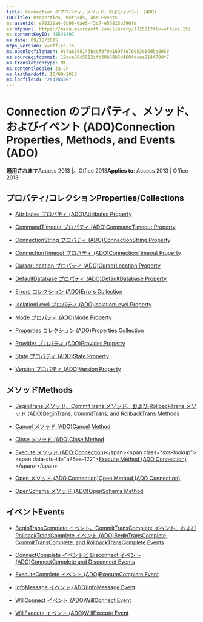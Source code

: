 ```yaml
---
title: Connection のプロパティ、メソッド、およびイベント (ADO)
TOCTitle: Properties, Methods, and Events
ms:assetid: e78329a4-0b90-9ae5-f3d7-e56815a396fd
ms:mtpsurl: https://msdn.microsoft.com/library/JJ250174(v=office.15)
ms:contentKeyID: 48548407
ms.date: 09/18/2015
mtps_version: v=office.15
ms.openlocfilehash: 987a6898143bccf9f9b169f4e76953e84dba8058
ms.sourcegitcommit: 19aca09c5812cfb98b68b5d4604dcaa814479df7
ms.translationtype: MT
ms.contentlocale: ja-JP
ms.lasthandoff: 10/09/2018
ms.locfileid: "25478400"
---
```

# <a name="connection-properties-methods-and-events-ado"></a><span data-ttu-id="a75ee-102">Connection のプロパティ、メソッド、およびイベント (ADO)</span><span class="sxs-lookup"><span data-stu-id="a75ee-102">Connection Properties, Methods, and Events (ADO)</span></span>

<span data-ttu-id="a75ee-103">**適用されます**Access 2013 |。Office 2013</span><span class="sxs-lookup"><span data-stu-id="a75ee-103">**Applies to**: Access 2013 | Office 2013</span></span>

## <a name="propertiescollections"></a><span data-ttu-id="a75ee-104">プロパティ/コレクション</span><span class="sxs-lookup"><span data-stu-id="a75ee-104">Properties/Collections</span></span>

- [<span data-ttu-id="a75ee-105">Attributes プロパティ (ADO)</span><span class="sxs-lookup"><span data-stu-id="a75ee-105">Attributes Property</span></span>](attributes-property-ado.md)

- [<span data-ttu-id="a75ee-106">CommandTimeout プロパティ (ADO)</span><span class="sxs-lookup"><span data-stu-id="a75ee-106">CommandTimeout Property</span></span>](commandtimeout-property-ado.md)

- [<span data-ttu-id="a75ee-107">ConnectionString プロパティ (ADO)</span><span class="sxs-lookup"><span data-stu-id="a75ee-107">ConnectionString Property</span></span>](connectionstring-property-ado.md)

- [<span data-ttu-id="a75ee-108">ConnectionTimeout プロパティ (ADO)</span><span class="sxs-lookup"><span data-stu-id="a75ee-108">ConnectionTimeout Property</span></span>](connectiontimeout-property-ado.md)

- [<span data-ttu-id="a75ee-109">CursorLocation プロパティ (ADO)</span><span class="sxs-lookup"><span data-stu-id="a75ee-109">CursorLocation Property</span></span>](cursorlocation-property-ado.md)

- [<span data-ttu-id="a75ee-110">DefaultDatabase プロパティ (ADO)</span><span class="sxs-lookup"><span data-stu-id="a75ee-110">DefaultDatabase Property</span></span>](defaultdatabase-property-ado.md)

- [<span data-ttu-id="a75ee-111">Errors コレクション (ADO)</span><span class="sxs-lookup"><span data-stu-id="a75ee-111">Errors Collection</span></span>](errors-collection-ado.md)

- [<span data-ttu-id="a75ee-112">IsolationLevel プロパティ (ADO)</span><span class="sxs-lookup"><span data-stu-id="a75ee-112">IsolationLevel Property</span></span>](isolationlevel-property-ado.md)

- [<span data-ttu-id="a75ee-113">Mode プロパティ (ADO)</span><span class="sxs-lookup"><span data-stu-id="a75ee-113">Mode Property</span></span>](mode-property-ado.md)

- [<span data-ttu-id="a75ee-114">Properties コレクション (ADO)</span><span class="sxs-lookup"><span data-stu-id="a75ee-114">Properties Collection</span></span>](properties-collection-ado.md)

- [<span data-ttu-id="a75ee-115">Provider プロパティ (ADO)</span><span class="sxs-lookup"><span data-stu-id="a75ee-115">Provider Property</span></span>](provider-property-ado.md)

- [<span data-ttu-id="a75ee-116">State プロパティ (ADO)</span><span class="sxs-lookup"><span data-stu-id="a75ee-116">State Property</span></span>](state-property-ado.md)

- [<span data-ttu-id="a75ee-117">Version プロパティ (ADO)</span><span class="sxs-lookup"><span data-stu-id="a75ee-117">Version Property</span></span>](version-property-ado.md)

## <a name="methods"></a><span data-ttu-id="a75ee-118">メソッド</span><span class="sxs-lookup"><span data-stu-id="a75ee-118">Methods</span></span>

- [<span data-ttu-id="a75ee-119">BeginTrans メソッド、CommitTrans メソッド、および RollbackTrans メソッド (ADO)</span><span class="sxs-lookup"><span data-stu-id="a75ee-119">BeginTrans, CommitTrans, and RollbackTrans Methods</span></span>](begintrans-committrans-and-rollbacktrans-methods-ado.md)

- [<span data-ttu-id="a75ee-120">Cancel メソッド (ADO)</span><span class="sxs-lookup"><span data-stu-id="a75ee-120">Cancel Method</span></span>](cancel-method-ado.md)

- [<span data-ttu-id="a75ee-121">Close メソッド (ADO)</span><span class="sxs-lookup"><span data-stu-id="a75ee-121">Close Method</span></span>](close-method-ado.md)

- <span data-ttu-id="a75ee-122">[Execute メソッド (ADO Connection)](https://msdn.microsoft.com/library/jj249832\(v=office.15\))</span><span class="sxs-lookup"><span data-stu-id="a75ee-122">[Execute Method (ADO Connection)](https://msdn.microsoft.com/library/jj249832\(v=office.15\))</span></span>

- [<span data-ttu-id="a75ee-123">Open メソッド (ADO Connection)</span><span class="sxs-lookup"><span data-stu-id="a75ee-123">Open Method (ADO Connection)</span></span>](open-method-ado-connection.md)

- [<span data-ttu-id="a75ee-124">OpenSchema メソッド (ADO)</span><span class="sxs-lookup"><span data-stu-id="a75ee-124">OpenSchema Method</span></span>](openschema-method-ado.md)

## <a name="events"></a><span data-ttu-id="a75ee-125">イベント</span><span class="sxs-lookup"><span data-stu-id="a75ee-125">Events</span></span>

- [<span data-ttu-id="a75ee-126">BeginTransComplete イベント、CommitTransComplete イベント、および RollbackTransComplete イベント (ADO)</span><span class="sxs-lookup"><span data-stu-id="a75ee-126">BeginTransComplete, CommitTransComplete, and RollbackTransComplete Events</span></span>](begintranscomplete-committranscomplete-and-rollbacktranscomplete-events-ado.md)

- [<span data-ttu-id="a75ee-127">ConnectComplete イベントと Disconnect イベント (ADO)</span><span class="sxs-lookup"><span data-stu-id="a75ee-127">ConnectComplete and Disconnect Events</span></span>](connectcomplete-and-disconnect-events-ado.md)

- [<span data-ttu-id="a75ee-128">ExecuteComplete イベント (ADO)</span><span class="sxs-lookup"><span data-stu-id="a75ee-128">ExecuteComplete Event</span></span>](executecomplete-event-ado.md)

- [<span data-ttu-id="a75ee-129">InfoMessage イベント (ADO)</span><span class="sxs-lookup"><span data-stu-id="a75ee-129">InfoMessage Event</span></span>](infomessage-event-ado.md)

- [<span data-ttu-id="a75ee-130">WillConnect イベント (ADO)</span><span class="sxs-lookup"><span data-stu-id="a75ee-130">WillConnect Event</span></span>](willconnect-event-ado.md)

- [<span data-ttu-id="a75ee-131">WillExecute イベント (ADO)</span><span class="sxs-lookup"><span data-stu-id="a75ee-131">WillExecute Event</span></span>](willexecute-event-ado.md)

